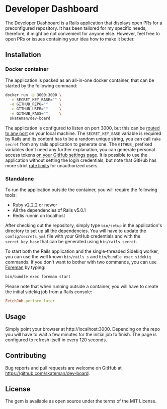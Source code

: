# Developer Dashboard

The Developer Dashboard is a Rails application that displays open PRs for a preconfigured repository. It has been tailored for my specific needs, therefore, it might be not convenient for anyone else. However, feel free to open PRs or issues containing your idea how to make it better.

## Installation

### Docker container
The application is packed as an all-in-one docker container, that can be started by the following command:

```sh
docker run -p 3000:3000 \
  -e SECRET_KEY_BASE="" \
  -e GITHUB_REPO=""     \
  -e GITHUB_USER=""     \
  -e GITHUB_PASS=""     \
  skateman/dev-board
```

The application is configured to listen on port 3000, but this can be [routed to any port](https://docs.docker.com/engine/reference/commandline/run/#/publish-or-expose-port--p---expose) on your local machine. The `SECRET_KEY_BASE` variable is required by Rails and its content has to be a random unique string, you can call `rake secret` from any rails application to generate one. The `GITHUB_` prefixed variables don't need any further explanation, you can generate personal access tokens [on your GitHub settings page](https://github.com/settings/tokens). It is possible to use the application without setting the login credentials, but note that GitHub has more strict [rate limits](https://developer.github.com/v3/#rate-limiting) for unauthorized users.

### Standalone
To run the application outside the container, you will require the following tools:
* Ruby v2.2.2 or newer
* All the dependencies of Rails v5.0.1
* Redis runnin on localhost

After checking out the repository, simply type `bin/setup` in the application's directory to set up all the dependencies. You will have to update the `config/secrets.yml` file with your GitHub credentials and with the `secret_key_base` that can be generated using `bin/rails secret`.

To start both the Rails application and the single-threaded Sidekiq worker, you can use the well known `bin/rails s` and `bin/bundle exec sidekiq` commands. If you don't want to bother with two commands, you can use [Foreman](http://ddollar.github.io/foreman/) by typing:
```sh
bin/bundle exec foreman start
```

Please note that when running outside a container, you will have to create the initial sidekiq job from a Rails console:

```ruby
FetchJob.perform_later
```

## Usage
Simply point your browser at http://localhost:3000. Depending on the repo you will have to wait a few minutes for the initial job to finish. The page is configured to refresh itself in every 120 seconds.

## Contributing
Bug reports and pull requests are welcome on GitHub at https://github.com/skateman/dev-board.

## License
The gem is available as open source under the terms of the MIT License.
